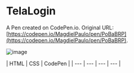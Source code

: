 # TelaLogin

A Pen created on CodePen.io. Original URL: [https://codepen.io/MagdielPaulo/pen/PoBaBRP](https://codepen.io/MagdielPaulo/pen/PoBaBRP).

![image](https://user-images.githubusercontent.com/81927049/215230436-1197f630-641e-440f-8522-cb874b4e1786.png)



| HTML | CSS | CodePen |
| --- | --- | --- | --- |
